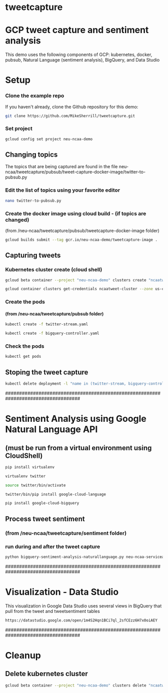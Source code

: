 # tweetcapture
# GCP tweet capture and sentiment analysis

This demo uses the following components of GCP:
  kubernetes, docker, pubsub, Natural Language (sentiment analysis), BigQuery, and Data Studio

# Setup

### Clone the example repo

If you haven't already, clone the Github repository for this demo:

```sh
git clone https://github.com/MikeSherrill/tweetcapture.git
```

### Set project

```sh
gcloud config set project neu-ncaa-demo
```

## Changing topics
The topics that are being captured are found in the file neu-ncaa/tweetcapture/pubsub/tweet-capture-docker-image/twitter-to-pubsub.py   
### Edit the list of topics using your favorite editor
```sh
nano twitter-to-pubsub.py
```

### Create the docker image using cloud build - (if topics are changed)
(from /neu-ncaa/tweetcapture/pubsub/tweetcapture-docker-image folder)

```sh
gcloud builds submit --tag gcr.io/neu-ncaa-demo/tweetcapture-image .
```

## Capturing tweets
### Kubernetes cluster create (cloud shell)

```sh
gcloud beta container --project "neu-ncaa-demo" clusters create "ncaatweet-cluster" --zone "us-central1-a" --service-account "neu-ncaa-tweet-serviceaccount@neu-ncaa-demo.iam.gserviceaccount.com"
```
```sh
gcloud container clusters get-credentials ncaatweet-cluster --zone us-central1-a --project neu-ncaa-demo
```

### Create the pods
#### (from /neu-ncaa/tweetcapture/pubsub folder)

```sh
kubectl create -f twitter-stream.yaml
```
```sh
kubectl create -f bigquery-controller.yaml
```

### Check the pods

```sh
kubectl get pods
```

## Stoping the tweet capture
```sh
kubectl delete deployment -l "name in (twitter-stream, bigquery-controller)"
```

###################################################################################
# Sentiment Analysis using Google Natural Language API 
## (must be run from a virtual environment using CloudShell)

```sh
pip install virtualenv
```
```sh
virtualenv twitter
```
```sh
source twitter/bin/activate
```
```sh
twitter/bin/pip install google-cloud-language
```
```sh
pip install google-cloud-bigquery
```

## Process tweet sentiment 
### (from /neu-ncaa/tweetcapture/sentiment folder)
### run during and after the tweet capture
```sh
python bigquery-sentiment-analysis-naturallanguage.py neu-ncaa-serviceaccount-key.json ncaa_tweets
```

###################################################################################
# Visualization - Data Studio
This visualization in Google Data Studio uses several views in BigQuery that pull from the tweet and tweetsentiment tables

```sh
https://datastudio.google.com/open/1m4S2Hqn1BCi7ql_2sfCEzz6H7x0oiAEY
```

###################################################################################
# Cleanup

## Delete kubernetes cluster
```sh
gcloud beta container --project "neu-ncaa-demo" clusters delete "ncaatweet-cluster" --zone "us-central1-a"
```
